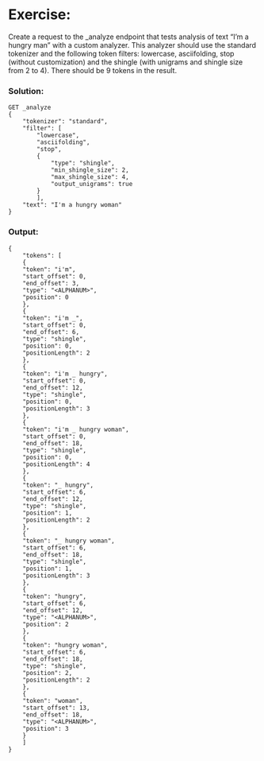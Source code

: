 <h1>Exercise:</h1>

Create a request to the _analyze endpoint that tests analysis of text “I’m a hungry man” with a custom analyzer. This analyzer should use the standard tokenizer and the following token filters: lowercase, asciifolding, stop (without customization) and the shingle (with unigrams and shingle size from 2 to 4). There should be 9 tokens in the result.

<h3>Solution:</h3>

    GET _analyze
    {
        "tokenizer": "standard",
        "filter": [
            "lowercase",
            "asciifolding",
            "stop",
            {
                "type": "shingle",
                "min_shingle_size": 2,
                "max_shingle_size": 4,
                "output_unigrams": true
            }
            ],
        "text": "I'm a hungry woman"
    }

<h3>Output:</h3>

    {
        "tokens": [
        {
        "token": "i'm",
        "start_offset": 0,
        "end_offset": 3,
        "type": "<ALPHANUM>",
        "position": 0
        },
        {
        "token": "i'm _",
        "start_offset": 0,
        "end_offset": 6,
        "type": "shingle",
        "position": 0,
        "positionLength": 2
        },
        {
        "token": "i'm _ hungry",
        "start_offset": 0,
        "end_offset": 12,
        "type": "shingle",
        "position": 0,
        "positionLength": 3
        },
        {
        "token": "i'm _ hungry woman",
        "start_offset": 0,
        "end_offset": 18,
        "type": "shingle",
        "position": 0,
        "positionLength": 4
        },
        {
        "token": "_ hungry",
        "start_offset": 6,
        "end_offset": 12,
        "type": "shingle",
        "position": 1,
        "positionLength": 2
        },
        {
        "token": "_ hungry woman",
        "start_offset": 6,
        "end_offset": 18,
        "type": "shingle",
        "position": 1,
        "positionLength": 3
        },
        {
        "token": "hungry",
        "start_offset": 6,
        "end_offset": 12,
        "type": "<ALPHANUM>",
        "position": 2
        },
        {
        "token": "hungry woman",
        "start_offset": 6,
        "end_offset": 18,
        "type": "shingle",
        "position": 2,
        "positionLength": 2
        },
        {
        "token": "woman",
        "start_offset": 13,
        "end_offset": 18,
        "type": "<ALPHANUM>",
        "position": 3
        }
        ]
    }